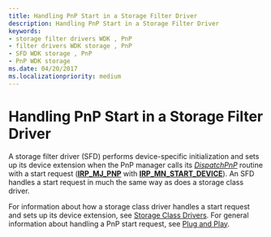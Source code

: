 ```yaml
---
title: Handling PnP Start in a Storage Filter Driver
description: Handling PnP Start in a Storage Filter Driver
keywords:
- storage filter drivers WDK , PnP
- filter drivers WDK storage , PnP
- SFD WDK storage , PnP
- PnP WDK storage
ms.date: 04/20/2017
ms.localizationpriority: medium
---
```


# Handling PnP Start in a Storage Filter Driver

A storage filter driver (SFD) performs device-specific initialization and sets up its device extension when the PnP manager calls its [*DispatchPnP*](/windows-hardware/drivers/ddi/wdm/nc-wdm-driver_dispatch) routine with a start request ([**IRP\_MJ\_PNP**](../kernel/irp-mj-pnp.md) with [**IRP\_MN\_START\_DEVICE**](../kernel/irp-mn-start-device.md)). An SFD handles a start request in much the same way as does a storage class driver.

For information about how a storage class driver handles a start request and sets up its device extension, see [Storage Class Drivers](introduction-to-storage-class-drivers.md). For general information about handling a PnP start request, see [Plug and Play](../kernel/introduction-to-plug-and-play.md).
